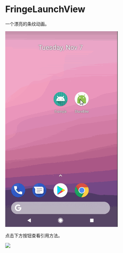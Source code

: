 # FringeLaunchView

一个漂亮的条纹动画。

![image](https://github.com/dotomato/FringeLaunchView/raw/master/demo.gif)

点击下方按钮查看引用方法。

[![](https://jitpack.io/v/dotomato/FringeLaunchView.svg)](https://jitpack.io/#dotomato/FringeLaunchView)

